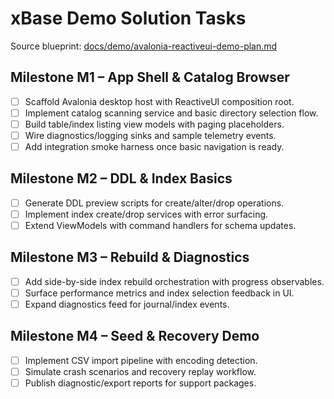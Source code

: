# xBase Demo Solution Tasks

Source blueprint: [docs/demo/avalonia-reactiveui-demo-plan.md](../../docs/demo/avalonia-reactiveui-demo-plan.md)

## Milestone M1 – App Shell & Catalog Browser
- [ ] Scaffold Avalonia desktop host with ReactiveUI composition root.
- [ ] Implement catalog scanning service and basic directory selection flow.
- [ ] Build table/index listing view models with paging placeholders.
- [ ] Wire diagnostics/logging sinks and sample telemetry events.
- [ ] Add integration smoke harness once basic navigation is ready.

## Milestone M2 – DDL & Index Basics
- [ ] Generate DDL preview scripts for create/alter/drop operations.
- [ ] Implement index create/drop services with error surfacing.
- [ ] Extend ViewModels with command handlers for schema updates.

## Milestone M3 – Rebuild & Diagnostics
- [ ] Add side-by-side index rebuild orchestration with progress observables.
- [ ] Surface performance metrics and index selection feedback in UI.
- [ ] Expand diagnostics feed for journal/index events.

## Milestone M4 – Seed & Recovery Demo
- [ ] Implement CSV import pipeline with encoding detection.
- [ ] Simulate crash scenarios and recovery replay workflow.
- [ ] Publish diagnostic/export reports for support packages.
